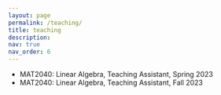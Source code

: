 ```yaml
---
layout: page
permalink: /teaching/
title: teaching
description:
nav: true
nav_order: 6
---
```


- MAT2040: Linear Algebra, Teaching Assistant, Spring 2023
- MAT2040: Linear Algebra, Teaching Assistant, Fall 2023